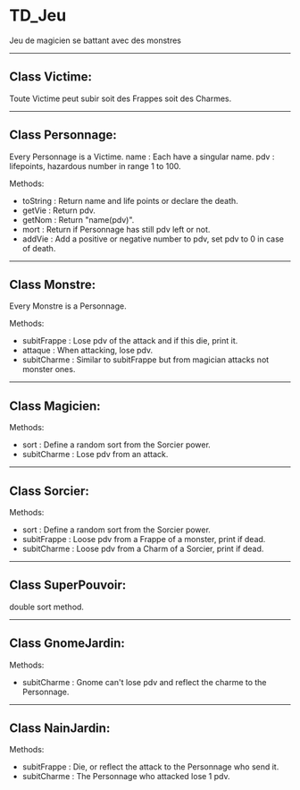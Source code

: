 # TD_Jeu
Jeu de magicien se battant avec des monstres

-----------------
Class Victime:
-----------------

  Toute Victime peut subir soit des Frappes soit des Charmes.

-----------------
Class Personnage:
-----------------

  Every Personnage is a Victime.
  name : Each have a singular name.
  pdv : lifepoints, hazardous number in range 1 to 100.
  
  Methods:
  
  - toString : Return name and life points or declare the death.
  - getVie : Return pdv.
  - getNom : Return "name(pdv)".
  - mort : Return if Personnage has still pdv left or not.
  - addVie : Add a positive or negative number to pdv, set pdv to 0 in case of death.

----------------
Class Monstre:
----------------

  Every Monstre is a Personnage.
  
  Methods:
  
  - subitFrappe : Lose pdv of the attack and if this die, print it.
  - attaque : When attacking, lose pdv.
  - subitCharme : Similar to subitFrappe but from magician attacks not monster ones.
  
--------------------
Class Magicien:
--------------------
  
  Methods:
  
  - sort : Define a random sort from the Sorcier power.
  - subitCharme : Lose pdv from an attack.
  
--------------------
Class Sorcier:
--------------------
  
  Methods:
  
  - sort : Define a random sort from the Sorcier power.
  - subitFrappe : Loose pdv from a Frappe of a monster, print if dead.
  - subitCharme : Loose pdv from a Charm of a Sorcier, print if dead.

--------------------
Class SuperPouvoir:
--------------------

  double sort method.

--------------------
Class GnomeJardin:
--------------------

  Methods:
  
  - subitCharme : Gnome can't lose pdv and reflect the charme to the Personnage.

--------------------
Class NainJardin:
--------------------

  Methods:
  
  - subitFrappe : Die, or reflect the attack to the Personnage who send it.
  - subitCharme : The Personnage who attacked lose 1 pdv.
